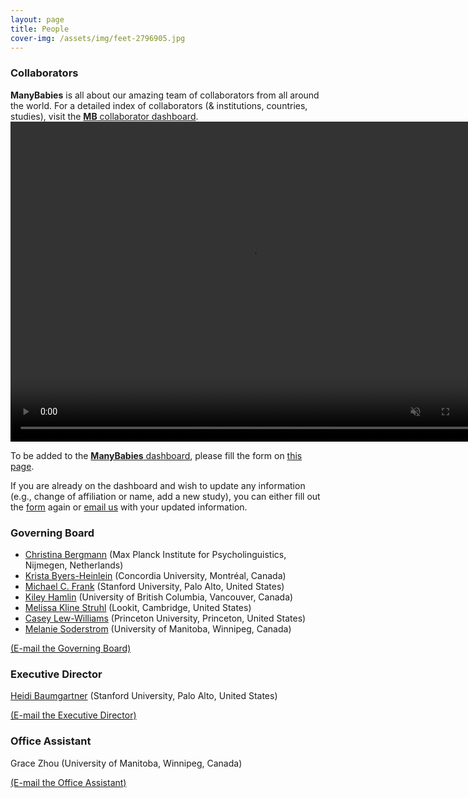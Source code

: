 ```yaml
---
layout: page
title: People
cover-img: /assets/img/feet-2796905.jpg
---
```


<!---
To do:
- update funding information? MB2 Grant?
--->

### Collaborators   
**ManyBabies** is all about our amazing team of collaborators from all around the world. For a detailed index of collaborators (& institutions, countries, studies), visit the [**MB** collaborator dashboard](https://manybabies.shinyapps.io/shiny_mb_map/). 
<video muted autoplay="autoplay" loop="loop" width="768" height="512">
    <source src="/assets/img/dashboard_overview.mp4" type="video/mp4">  
    </video>

To be added to the [**ManyBabies** dashboard](https://manybabies.shinyapps.io/shiny_mb_map/), please fill the form on [this page]({{site.baseurl}}/map/).

If you are already on the dashboard and wish to update any information (e.g., change of affiliation or name, add a new study), you can either fill out the [form]({{site.baseurl}}/map/) again or [email us](mailto:manybabiesconsortium@gmail.com) with your updated information.



### Governing Board

* [Christina Bergmann](https://www.mpi.nl/people/bergmann-christina) (Max Planck Institute for Psycholinguistics, Nijmegen, Netherlands)
* [Krista Byers-Heinlein](https://www.concordia.ca/artsci/psychology/faculty.html?fpid=krista-byers-heinlein) (Concordia University, Montréal, Canada)
* [Michael C. Frank](https://web.stanford.edu/~mcfrank/) (Stanford University, Palo Alto, United States)
* [Kiley Hamlin](https://psych.ubc.ca/profile/kiley-hamlin/) (University of British Columbia, Vancouver, Canada)
* [Melissa Kline Struhl](http://www.melissaklinestruhl.com) (Lookit, Cambridge, United States)
* [Casey Lew-Williams](https://psych.princeton.edu/person/casey-lew-williams) (Princeton University, Princeton, United States)
* [Melanie Soderstrom](https://home.cc.umanitoba.ca/~soderstr/) (University of Manitoba, Winnipeg, Canada)

[(E-mail the Governing Board)](mailto:manybabies-gb@mailman.stanford.edu)



### Executive Director   

[Heidi Baumgartner](https://www-csli.stanford.edu/people/baumgartner-heidi) (Stanford University, Palo Alto, United States) 

[(E-mail the Executive Director)](mailto:manybabies.director@gmail.com)



### Office Assistant   
Grace Zhou (University of Manitoba, Winnipeg, Canada) 

[(E-mail the Office Assistant)](mailto:grace.zhou@umanitoba.ca)




